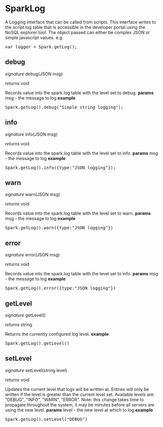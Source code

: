 # SparkLog

A Logging interface that can be called from scripts.
This interface writes to the script.log table that is accessible in the developer portal using the NoSQL explorer tool.
The object passed can either be complex JSON or simple javascript values.
e.g.
<pre rel="highlighter" code-brush="js" contenteditable="false">var logger = Spark.getLog();</pre>


## debug

_signature_ debug(JSON msg)</p>
_returns_ void</p>

Records value into the spark.log table with the level set to debug.
<b>params</b>
msg - the message to log
<b>example</b>
<pre rel="highlighter" code-brush="js" contenteditable="false">Spark.getLog().debug("Simple string logging");</pre>

## info

_signature_ info(JSON msg)</p>
_returns_ void</p>

Records value into the spark.log table with the level set to info.
<b>params</b>
msg - the message to log
<b>example</b>
<pre rel="highlighter" code-brush="js" contenteditable="false">Spark.getLog().info({type:"JSON logging"});</pre>

## warn

_signature_ warn(JSON msg)</p>
_returns_ void</p>

Records value into the spark.log table with the level set to warn.
<b>params</b>
msg - the message to log
<b>example</b>
<pre rel="highlighter" code-brush="js" contenteditable="false">Spark.getLog().warn({type:"JSON logging"})</pre>

## error

_signature_ error(JSON msg)</p>
_returns_ void</p>

Records value into the spark.log table with the level set to info.
<b>params</b>
msg - the message to log
<b>example</b>
<pre rel="highlighter" code-brush="js" contenteditable="false">Spark.getLog().error({type:"JSON logging"})</pre>

## getLevel

_signature_ getLevel()</p>
_returns_ string</p>

Returns the currently configured log level.
<b>example</b>
<pre rel="highlighter" code-brush="js" contenteditable="false">Spark.getLog().getLevel()</pre>

## setLevel

_signature_ setLevel(string level)</p>
_returns_ void</p>

Updates the current level that logs will be written at.
Entries will only be written if the level is greater than the current level set.
Available levels are: "DEBUG", "INFO", "WARN", "ERROR".
Note: this change takes time to propagate throughout the system, it may be minutes before all servers are using the new level.
<b>params</b>
level - the new level at which to log
<b>example</b>
<pre rel="highlighter" code-brush="js" contenteditable="false">Spark.getLog().setLevel("DEBUG")</pre>
